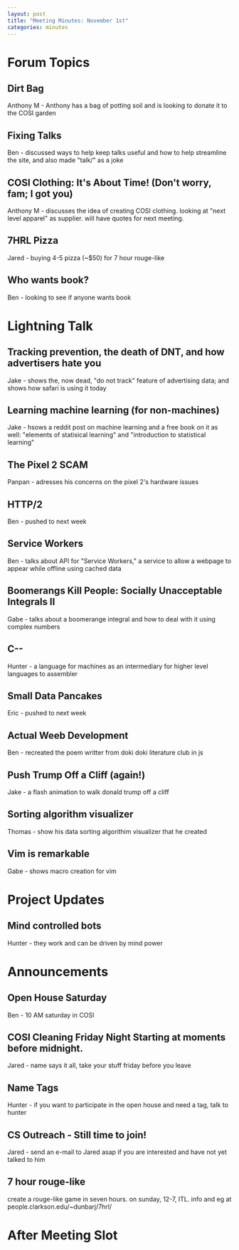 ```yaml
---
layout: post
title: "Meeting Minutes: November 1st"
categories: minutes
---
```


# Forum Topics

## Dirt Bag
Anthony M - Anthony has a bag of potting soil and is looking to donate it to the COSI garden

## Fixing Talks
Ben - discussed ways to help keep talks useful and how to help streamline the site, and also made "talk/" as a joke

## COSI Clothing: It's About Time! (Don't worry, fam; I got you)
Anthony M - discusses the idea of creating COSI clothing. looking at "next level apparel" as supplier. will have quotes for next meeting.

## 7HRL Pizza
Jared - buying 4-5 pizza (~$50) for 7 hour rouge-like

## Who wants book?
Ben - looking to see if anyone wants book

# Lightning Talk

## Tracking prevention, the death of DNT, and how advertisers hate you
Jake - shows the, now dead, "do not track" feature of advertising data; and shows how safari is using it today

## Learning machine learning (for non-machines)
Jake - hsows a reddit post on machine learning and a free book on it as well: "elements of statisical learning" and "introduction to statistical learning"

## The Pixel 2 SCAM
Panpan - adresses his concerns on the pixel 2's hardware issues

## HTTP/2
Ben - pushed to next week

## Service Workers
Ben - talks about API for "Service Workers," a service to allow a webpage to appear while offline using cached data

## Boomerangs Kill People: Socially Unacceptable Integrals II
Gabe - talks about a boomerange integral and how to deal with it using complex numbers

## C--
Hunter - a language for machines as an intermediary for higher level languages to assembler

## Small Data Pancakes
Eric - pushed to next week

## Actual Weeb Development
Ben - recreated the poem writter from doki doki literature club in js

## Push Trump Off a Cliff (again!)
Jake - a flash animation to walk donald trump off a cliff

## Sorting algorithm visualizer
Thomas - show his data sorting algorithim visualizer that he created

## Vim is remarkable
Gabe - shows macro creation for vim

# Project Updates

## Mind controlled bots
Hunter - they work and can be driven by mind power

# Announcements

## Open House Saturday
Ben - 10 AM saturday in COSI

## COSI Cleaning Friday Night Starting at moments before midnight.
Jared - name says it all, take your stuff friday before you leave

## Name Tags
Hunter - if you want to participate in the open house and need a tag, talk to hunter

## CS Outreach - Still time to join!
Jared - send an e-mail to Jared asap if you are interested and have not yet talked to him

## 7 hour rouge-like
create a rouge-like game in seven hours. on sunday, 12-7, ITL. info and eg at people.clarkson.edu/~dunbarj/7hrl/

# After Meeting Slot

